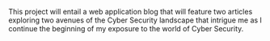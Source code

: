 This project will entail a web application blog that will feature two articles exploring two avenues of the Cyber Security landscape that intrigue me as I continue the beginning of my exposure to the world of Cyber Security.
